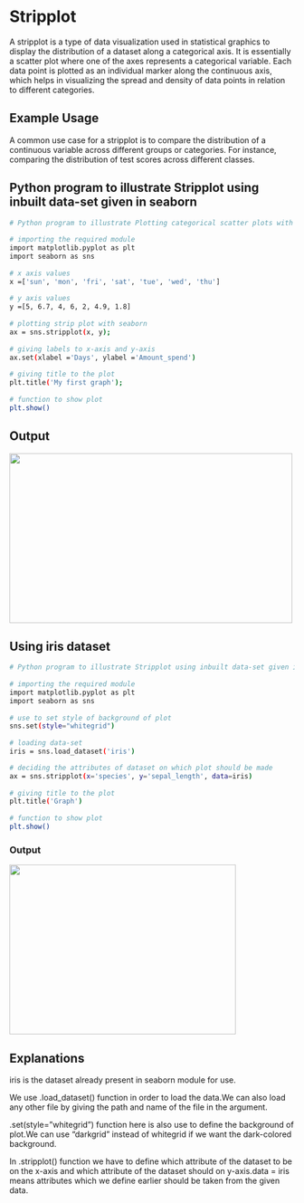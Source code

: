 # Stripplot 
A stripplot is a type of data visualization used in statistical graphics to display the distribution of a dataset along a categorical axis. It is essentially a scatter plot where one of the axes represents a categorical variable. Each data point is plotted as an individual marker along the continuous axis, which helps in visualizing the spread and density of data points in relation to different categories.
 
## Example Usage
A common use case for a stripplot is to compare the distribution of a continuous variable across different groups or categories. For instance, comparing the distribution of test scores across different classes.

## Python program to illustrate Stripplot using inbuilt data-set given in seaborn 

```sh
# Python program to illustrate Plotting categorical scatter plots with Seaborn 
  
# importing the required module 
import matplotlib.pyplot as plt 
import seaborn as sns 
  
# x axis values 
x =['sun', 'mon', 'fri', 'sat', 'tue', 'wed', 'thu'] 
  
# y axis values 
y =[5, 6.7, 4, 6, 2, 4.9, 1.8] 
  
# plotting strip plot with seaborn 
ax = sns.stripplot(x, y); 
  
# giving labels to x-axis and y-axis 
ax.set(xlabel ='Days', ylabel ='Amount_spend') 
  
# giving title to the plot 
plt.title('My first graph'); 
  
# function to show plot 
plt.show()
```
## Output
<img src="https://media.geeksforgeeks.org/wp-content/uploads/seaborn1.png" width="500" height="300" />

## Using iris dataset
```sh
# Python program to illustrate Stripplot using inbuilt data-set given in seaborn 
  
# importing the required module 
import matplotlib.pyplot as plt 
import seaborn as sns 
  
# use to set style of background of plot 
sns.set(style="whitegrid") 
  
# loading data-set 
iris = sns.load_dataset('iris') 

# deciding the attributes of dataset on which plot should be made 
ax = sns.stripplot(x='species', y='sepal_length', data=iris) 
  
# giving title to the plot 
plt.title('Graph') 
  
# function to show plot 
plt.show() 
```
### Output
<img src="https://media.geeksforgeeks.org/wp-content/uploads/20201105184425/Capture-300x195.PNG" width="400" height="300" />


## Explanations
iris is the dataset already present in seaborn module for use.

We use .load_dataset() function in order to load the data.We can also load any other file by giving the path and name of the file in the argument.

.set(style=”whitegrid”) function here is also use to define the background of plot.We can use “darkgrid” instead of whitegrid if we want the dark-colored background.

In .stripplot() function we have to define which attribute of the dataset to be on the x-axis and which attribute of the dataset should on y-axis.data = iris means attributes which we define earlier should be taken from the given data.

